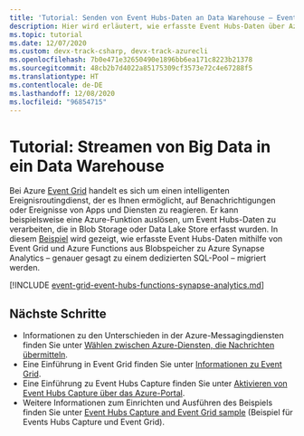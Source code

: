 ```yaml
---
title: 'Tutorial: Senden von Event Hubs-Daten an Data Warehouse – Event Grid'
description: Hier wird erläutert, wie erfasste Event Hubs-Daten über Azure Functions und Event Grid-Trigger in Azure Synapse Analytics gespeichert werden.
ms.topic: tutorial
ms.date: 12/07/2020
ms.custom: devx-track-csharp, devx-track-azurecli
ms.openlocfilehash: 7b0e471e32650490e1896bb6ea171c8223b21378
ms.sourcegitcommit: 48cb2b7d4022a85175309cf3573e72c4e67288f5
ms.translationtype: HT
ms.contentlocale: de-DE
ms.lasthandoff: 12/08/2020
ms.locfileid: "96854715"
---
```

# <a name="tutorial-stream-big-data-into-a-data-warehouse"></a>Tutorial: Streamen von Big Data in ein Data Warehouse
Bei Azure [Event Grid](overview.md) handelt es sich um einen intelligenten Ereignisroutingdienst, der es Ihnen ermöglicht, auf Benachrichtigungen oder Ereignisse von Apps und Diensten zu reagieren. Er kann beispielsweise eine Azure-Funktion auslösen, um Event Hubs-Daten zu verarbeiten, die in Blob Storage oder Data Lake Store erfasst wurden. In diesem [Beispiel](https://github.com/Azure/azure-event-hubs/tree/master/samples/e2e/EventHubsCaptureEventGridDemo) wird gezeigt, wie erfasste Event Hubs-Daten mithilfe von Event Grid und Azure Functions aus Blobspeicher zu Azure Synapse Analytics – genauer gesagt zu einem dedizierten SQL-Pool – migriert werden.

[!INCLUDE [event-grid-event-hubs-functions-synapse-analytics.md](../../includes/event-grid-event-hubs-functions-synapse-analytics.md)]

## <a name="next-steps"></a>Nächste Schritte

* Informationen zu den Unterschieden in der Azure-Messagingdiensten finden Sie unter [Wählen zwischen Azure-Diensten, die Nachrichten übermitteln](compare-messaging-services.md).
* Eine Einführung in Event Grid finden Sie unter [Informationen zu Event Grid](overview.md).
* Eine Einführung zu Event Hubs Capture finden Sie unter [Aktivieren von Event Hubs Capture über das Azure-Portal](../event-hubs/event-hubs-capture-enable-through-portal.md).
* Weitere Informationen zum Einrichten und Ausführen des Beispiels finden Sie unter [Event Hubs Capture and Event Grid sample](https://github.com/Azure/azure-event-hubs/tree/master/samples/e2e/EventHubsCaptureEventGridDemo) (Beispiel für Events Hubs Capture und Event Grid).
